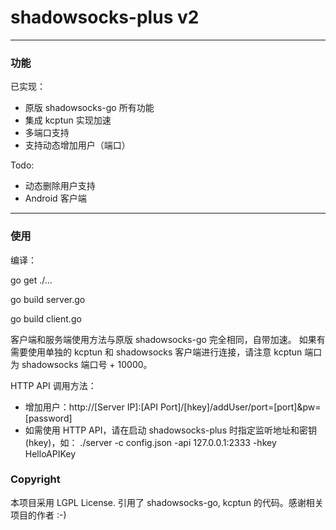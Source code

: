 # shadowsocks-plus v2
---
### 功能
已实现：
- 原版 shadowsocks-go 所有功能
- 集成 kcptun 实现加速
- 多端口支持
- 支持动态增加用户（端口）

Todo:
- 动态删除用户支持
- Android 客户端

---
### 使用
编译：

go get ./...

go build server.go

go build client.go

客户端和服务端使用方法与原版 shadowsocks-go 完全相同，自带加速。
如果有需要使用单独的 kcptun 和 shadowsocks 客户端进行连接，请注意 kcptun 端口为 shadowsocks 端口号 + 10000。

HTTP API 调用方法：
- 增加用户：http://[Server IP]:[API Port]/[hkey]/addUser/port=[port]&pw=[password]
- 如需使用 HTTP API，请在启动 shadowsocks-plus 时指定监听地址和密钥 (hkey)，如：
  ./server -c config.json -api 127.0.0.1:2333 -hkey HelloAPIKey

### Copyright
本项目采用 LGPL License. 
引用了 shadowsocks-go, kcptun 的代码。感谢相关项目的作者 :-)

